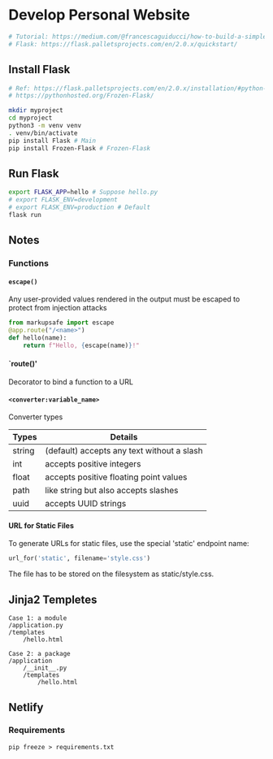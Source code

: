 # Develop Personal Website

```bash
# Tutorial: https://medium.com/@francescaguiducci/how-to-build-a-simple-personal-website-with-python-flask-and-netlify-d800c97c283d
# Flask: https://flask.palletsprojects.com/en/2.0.x/quickstart/
```

## Install Flask

```bash
# Ref: https://flask.palletsprojects.com/en/2.0.x/installation/#python-version
# https://pythonhosted.org/Frozen-Flask/
```

```bash
mkdir myproject
cd myproject
python3 -m venv venv
. venv/bin/activate
pip install Flask # Main
pip install Frozen-Flask # Frozen-Flask
```

## Run Flask

```bash
export FLASK_APP=hello # Suppose hello.py
# export FLASK_ENV=development
# export FLASK_ENV=production # Default
flask run
```

## Notes

### Functions

#### `escape()`

Any user-provided values rendered in the output must be escaped to protect from injection attacks

```python
from markupsafe import escape
@app.route("/<name>")
def hello(name):
    return f"Hello, {escape(name)}!"
```

#### `route()'

Decorator to bind a function to a URL

#### `<converter:variable_name>`

Converter types

| Types | Details |
| --- | --- |
| string | (default) accepts any text without a slash |
| int | accepts positive integers |
| float | accepts positive floating point values |
| path | like string but also accepts slashes |
| uuid | accepts UUID strings |

#### URL for Static Files

To generate URLs for static files, use the special 'static' endpoint name:

```python
url_for('static', filename='style.css')
```

The file has to be stored on the filesystem as static/style.css.

## Jinja2 Templetes

```
Case 1: a module
/application.py
/templates
    /hello.html

Case 2: a package
/application
    /__init__.py
    /templates
        /hello.html
```

## Netlify

### Requirements

```
pip freeze > requirements.txt
```

